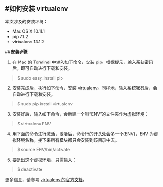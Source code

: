 #如何安装 virtualenv
---

本文涉及的安装环境：
* Mac OS X 10.11.1
* pip 7.1.2
* virtualenv 13.1.2

##**安装步骤**

1. 在 Mac 的 Terminal 中输入如下命令，安装 pip。根据提示，输入系统密码后，即可自动进行下载和安装。

 >$ sudo easy_install pip

2. 安装完成后，执行如下命令，安装 virtualenv。同样地，输入系统密码后，会自动进行下载和安装。

 >$ sudo pip install virtualenv

3. 安装好后，输入如下命令，会新建一个叫“ENV”的文件夹作为虚拟环境：

 >$ virtualenv ENV

4. 用下面的命令进行激活，激活后，命令行的开头处会多一个(ENV)，ENV 为虚拟环境名称，接下来所有模块都只会安装到该目录中去。

 >$ source ENV/bin/activate

5. 要退出这个虚拟环境，只需输入：

 >$ deactivate

更多信息，请参考 [virtualenv 的官方文档](https://virtualenv.pypa.io/en/latest/userguide.html)。
